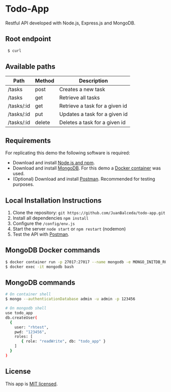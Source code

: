 # Todo-App

Restful API developed with Node.js, Express.js and MongoDB.

## Root endpoint

```bash
 $ curl 
```

## Available paths

Path | Method | Description 
----------|----------|----------
/tasks | post | Creates a new task
/tasks | get | Retrieve all tasks
/tasks/:id | get | Retrieve a task for a given id
/tasks/:id | put | Updates a task for a given id
/tasks/:id | delete | Deletes a task for a given id

## Requirements

For replicating this demo the following software is required:

* Download and install [Node.js and npm](https://nodejs.org/en/).
* Download and install [MongoDB](https://www.mongodb.com/). For this demo a [Docker container](#mongodb-docker-commands) was used.
* (Optional) Download and install [Postman](https://www.getpostman.com/). Recommended for testing purposes.

## Local Installation Instructions

1. Clone the repository: `git https://github.com/JuanBalceda/todo-app.git`
2. Install all dependencies `npm install`
3. Configure the `/config/env.js`
4. Start the server `node start` or `npm restart` (nodemon)
5. Test the API with [Postman](https://www.getpostman.com/).

## MongoDB Docker commands

```bash
$ docker container run -p 27017:27017 --name mongodb -e MONGO_INITDB_ROOT_USERNAME=admin -e MONGO_INITDB_ROOT_PASSWORD=123456 -d mongo:latest
$ docker exec -it mongodb bash
```
## MongoDB commands

```bash
# On container shell
$ mongo --authenticationDatabase admin -u admin -p 123456

# On mongodb shell
use todo_app
db.createUser(
  {
    user: "rhtest",
    pwd: "123456",
    roles: [ 
       { role: "readWrite", db: "todo_app" }
    ]
  }
)
```

## License

This app is [MIT licensed](./LICENSE).